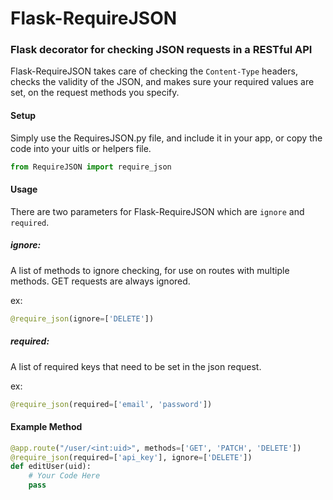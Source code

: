 # Flask-RequireJSON

### Flask decorator for checking JSON requests in a RESTful API

Flask-RequireJSON takes care of checking the ```Content-Type``` headers, checks the validity of the JSON, and makes sure your required values are set, on the request methods you specify.

#### Setup

Simply use the RequiresJSON.py file, and include it in your app, or copy the code into your uitls or helpers file.

``` python
from RequireJSON import require_json
```

#### Usage

There are two parameters for Flask-RequireJSON which are ``` ignore ``` and ``` required ```.

##### ignore:
A list of methods to ignore checking, for use on routes with multiple methods. GET requests are always ignored. 

ex: 
``` python 
@require_json(ignore=['DELETE']) 
``` 


##### required:
A list of required keys that need to be set in the json request. 

ex: 
``` python 
@require_json(required=['email', 'password']) 
```

#### Example Method

``` python
@app.route("/user/<int:uid>", methods=['GET', 'PATCH', 'DELETE'])
@require_json(required=['api_key'], ignore=['DELETE'])
def editUser(uid):
    # Your Code Here
    pass
```

